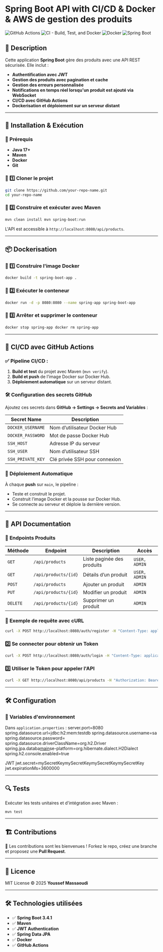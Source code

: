 # Spring Boot API with CI/CD & Docker & AWS de gestion des produits

![GitHub Actions](https://img.shields.io/github/actions/workflow/status/mdci-projets/gestion-produits-backend/actions/workflows/ci-cd.yml?branch=main)
![CI - Build, Test, and Docker](https://github.com/mdci-projets/gestion-produits-backend/actions/workflows/ci-cd.yml/badge.svg)
![Docker](https://img.shields.io/badge/Docker-Enabled-blue)
![Spring Boot](https://img.shields.io/badge/Spring%20Boot-3.4.1-green)

## 📖 Description
Cette application **Spring Boot** gère des produits avec une API REST sécurisée. Elle inclut :
- **Authentification avec JWT**
- **Gestion des produits avec pagination et cache**
- **Gestion des erreurs personnalisée**
- **Notifications en temps réel lorsqu'un produit est ajouté via WebSocket**
- **CI/CD avec GitHub Actions**
- **Dockerisation et déploiement sur un serveur distant**

---

## 🚀 Installation & Exécution

### 📌 Prérequis
- **Java 17+**
- **Maven**
- **Docker**
- **Git**

### 🔹 1️⃣ Cloner le projet

```bash
git clone https://github.com/your-repo-name.git
cd your-repo-name
```


### 🔹 2️⃣ Construire et exécuter avec Maven

```bash
mvn clean install mvn spring-boot:run
```


L'API est accessible à `http://localhost:8080/api/products`.

---

## 📦 **Dockerisation**

### 🔹 1️⃣ Construire l'image Docker

```bash
docker build -t spring-boot-app .
```

### 🔹 2️⃣ Exécuter le conteneur

```bash
docker run -d -p 8080:8080 --name spring-app spring-boot-app
```


### 🔹 3️⃣ Arrêter et supprimer le conteneur

```bash
docker stop spring-app docker rm spring-app
```

---

## 🔄 **CI/CD avec GitHub Actions**

### ✅ **Pipeline CI/CD :**
1. **Build et test** du projet avec Maven (`mvn verify`).
2. **Build et push** de l’image Docker sur Docker Hub.
3. **Déploiement automatique** sur un serveur distant.

### 🛠️ **Configuration des secrets GitHub**
Ajoutez ces secrets dans **GitHub → Settings → Secrets and Variables** :

| Secret Name         | Description |
|---------------------|-------------|
| `DOCKER_USERNAME`   | Nom d’utilisateur Docker Hub |
| `DOCKER_PASSWORD`   | Mot de passe Docker Hub |
| `SSH_HOST`         | Adresse IP du serveur |
| `SSH_USER`         | Nom d’utilisateur SSH |
| `SSH_PRIVATE_KEY`  | Clé privée SSH pour connexion |

### 🚀 **Déploiement Automatique**
À chaque **push** sur `main`, le pipeline :
- Teste et construit le projet.
- Construit l’image Docker et la pousse sur Docker Hub.
- Se connecte au serveur et déploie la dernière version.

---

## 📡 **API Documentation**

### 🔹 **Endpoints Produits**
| Méthode | Endpoint | Description | Accès |
|---------|---------|-------------|------|
| `GET`   | `/api/products` | Liste paginée des produits | `USER, ADMIN` |
| `GET`   | `/api/products/{id}` | Détails d’un produit | `USER, ADMIN` |
| `POST`  | `/api/products` | Ajouter un produit | `ADMIN` |
| `PUT`   | `/api/products/{id}` | Modifier un produit | `ADMIN` |
| `DELETE`| `/api/products/{id}` | Supprimer un produit | `ADMIN` |

### 🔹 **Exemple de requête avec cURL**

```bash
curl -X POST http://localhost:8080/auth/register -H "Content-Type: application/json" -d '{ "username": "user1", "password": "password", "roles": ["USER"] }'
```

### 2️⃣ **Se connecter pour obtenir un Token**

```bash
curl -X POST http://localhost:8080/auth/login -H "Content-Type: application/json" -d '{ "username": "user1", "password": "password" }'
```

### 3️⃣ **Utiliser le Token pour appeler l'API**

```bash
curl -X GET http://localhost:8080/api/products -H "Authorization: Bearer <TOKEN>"
```

---

## 🛠️ **Configuration**

### 📌 **Variables d'environnement**
Dans `application.properties` :
server.port=8080
spring.datasource.url=jdbc:h2:mem:testdb 
spring.datasource.username=sa 
spring.datasource.password= 
spring.datasource.driverClassName=org.h2.Driver 
spring.jpa.databa[main](src%2Fmain)se-platform=org.hibernate.dialect.H2Dialect 
spring.h2.console.enabled=true

JWT
jwt.secret=mySecretKeymySecretKeymySecretKeymySecretKey 
jwt.expirationMs=3600000


---

## 🔍 **Tests**
Exécuter les tests unitaires et d'intégration avec Maven :

```bash
mvn test
```

---

## 🏗️ **Contributions**
🚀 Les contributions sont les bienvenues ! Forkez le repo, créez une branche et proposez une **Pull Request**.

---

## 📜 **Licence**
MIT License © 2025 **Youssef Massaoudi**

---

## 🛠️ **Technologies utilisées**
- ✅ **Spring Boot 3.4.1**
- ✅ **Maven**
- ✅ **JWT Authentication**
- ✅ **Spring Data JPA**
- ✅ **Docker**
- ✅ **GitHub Actions**